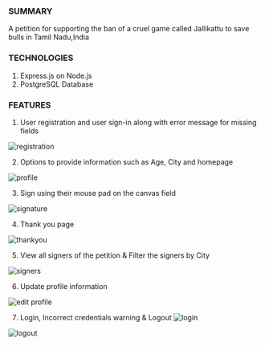 ### SUMMARY
A petition for supporting the ban of a cruel game called Jallikattu to save bulls in Tamil Nadu,India

### TECHNOLOGIES
1. Express.js on Node.js
2. PostgreSQL Database

### FEATURES
1. User registration and user sign-in along with error message for missing fields

![registration](https://user-images.githubusercontent.com/31618335/32996131-07194992-cd7f-11e7-982d-a68d20741296.gif)

2. Options to provide information such as Age, City and homepage

![profile](https://user-images.githubusercontent.com/31618335/32996130-06fa3e4e-cd7f-11e7-8876-5a0d3939502c.gif)

3. Sign using their mouse pad on the canvas field

![signature](https://user-images.githubusercontent.com/31618335/32996132-0740d7fa-cd7f-11e7-9976-033b64f502ba.gif)

4. Thank you page

![thankyou](https://user-images.githubusercontent.com/31618335/32995129-8f7a5948-cd70-11e7-8e29-14d083458ee8.JPG)

5. View all signers of the petition &  Filter the signers by City

![signers](https://user-images.githubusercontent.com/31618335/32996133-0773f702-cd7f-11e7-8af8-38f49213bcd1.gif)

6. Update profile information

![edit profile](https://user-images.githubusercontent.com/31618335/32996127-069b3cf0-cd7f-11e7-8478-f353be132e83.gif)

7. Login, Incorrect credentials warning & Logout
![login](https://user-images.githubusercontent.com/31618335/32996128-06ba4a0a-cd7f-11e7-9ea3-689e9cead216.gif)

![logout](https://user-images.githubusercontent.com/31618335/32996129-06d9ef5e-cd7f-11e7-8e62-5e2e7ca6a5ea.gif)
